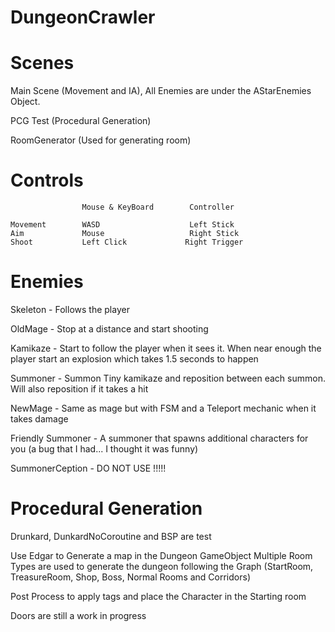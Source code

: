 # DungeonCrawler

# Scenes
Main Scene (Movement and IA), All Enemies are under the AStarEnemies Object.

PCG Test (Procedural Generation)

RoomGenerator (Used for generating room)

# Controls
                    Mouse & KeyBoard        Controller
    
    Movement        WASD                    Left Stick
    Aim             Mouse                   Right Stick
    Shoot           Left Click             Right Trigger


# Enemies

Skeleton - Follows the player

OldMage - Stop at a distance and start shooting 

Kamikaze - Start to follow the player when it sees it. When near enough the player start an explosion which takes 1.5 seconds to happen 

Summoner - Summon Tiny kamikaze and reposition between each summon. Will also reposition if it takes a hit 

NewMage - Same as mage but with FSM and a Teleport mechanic when it takes damage

Friendly Summoner - A summoner that spawns additional characters for you (a bug that I had... I thought it was funny)

SummonerCeption - DO NOT USE !!!!!

# Procedural Generation

Drunkard, DunkardNoCoroutine and BSP are test

Use Edgar to Generate a map in the Dungeon GameObject
Multiple Room Types are used to generate the dungeon following the Graph (StartRoom, TreasureRoom, Shop, Boss, Normal Rooms and Corridors)

Post Process to apply tags and place the Character in the Starting room

Doors are still a work in progress
